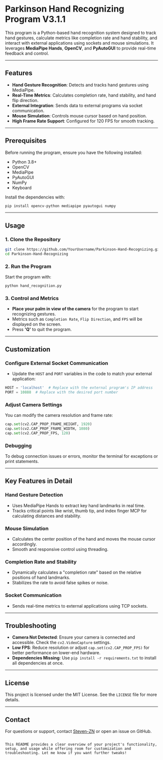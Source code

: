 
# Parkinson Hand Recognizing Program V3.1.1

This program is a Python-based hand recognition system designed to track hand gestures, calculate metrics like completion rate and hand stability, and interact with external applications using sockets and mouse simulations. It leverages **MediaPipe Hands**, **OpenCV**, and **PyAutoGUI** to provide real-time feedback and control.

---

## Features

- **Hand Gesture Recognition**: Detects and tracks hand gestures using MediaPipe.
- **Real-Time Metrics**: Calculates completion rate, hand stability, and hand flip direction.
- **External Integration**: Sends data to external programs via socket communication.
- **Mouse Simulation**: Controls mouse cursor based on hand position.
- **High Frame Rate Support**: Configured for 120 FPS for smooth tracking.

---

## Prerequisites

Before running the program, ensure you have the following installed:

- Python 3.8+
- OpenCV
- MediaPipe
- PyAutoGUI
- NumPy
- Keyboard

Install the dependencies with:
```bash
pip install opencv-python mediapipe pyautogui numpy
```

---

## Usage

### 1. Clone the Repository
```bash
git clone https://github.com/YourUsername/Parkinson-Hand-Recognizing.git
cd Parkinson-Hand-Recognizing
```

### 2. Run the Program
Start the program with:
```bash
python hand_recognition.py
```

### 3. Control and Metrics
- **Place your palm in view of the camera** for the program to start recognizing gestures.
- Metrics such as `Completion Rate`, `Flip Direction`, and `FPS` will be displayed on the screen.
- Press **'Q'** to quit the program.

---

## Customization

### Configure External Socket Communication
- Update the `HOST` and `PORT` variables in the code to match your external application:
```python
HOST = 'localhost'  # Replace with the external program's IP address
PORT = 10888  # Replace with the desired port number
```

### Adjust Camera Settings
You can modify the camera resolution and frame rate:
```python
cap.set(cv2.CAP_PROP_FRAME_HEIGHT, 1920)
cap.set(cv2.CAP_PROP_FRAME_WIDTH, 1080)
cap.set(cv2.CAP_PROP_FPS, 120)
```

### Debugging
To debug connection issues or errors, monitor the terminal for exceptions or print statements.

---

## Key Features in Detail

### Hand Gesture Detection
- Uses MediaPipe Hands to extract key hand landmarks in real time.
- Tracks critical points like wrist, thumb tip, and index finger MCP for calculating distances and stability.

### Mouse Simulation
- Calculates the center position of the hand and moves the mouse cursor accordingly.
- Smooth and responsive control using threading.

### Completion Rate and Stability
- Dynamically calculates a "completion rate" based on the relative positions of hand landmarks.
- Stabilizes the rate to avoid false spikes or noise.

### Socket Communication
- Sends real-time metrics to external applications using TCP sockets.

---

## Troubleshooting

- **Camera Not Detected**: Ensure your camera is connected and accessible. Check the `cv2.VideoCapture` settings.
- **Low FPS**: Reduce resolution or adjust `cap.set(cv2.CAP_PROP_FPS)` for better performance on lower-end hardware.
- **Dependencies Missing**: Use `pip install -r requirements.txt` to install all dependencies at once.

---

## License

This project is licensed under the MIT License. See the `LICENSE` file for more details.

---

## Contact

For questions or support, contact [Steven-ZN](mailto:stevenhashiru@gmail.com) or open an issue on GitHub.
```

This README provides a clear overview of your project's functionality, setup, and usage while offering room for customization and troubleshooting. Let me know if you want further tweaks!
